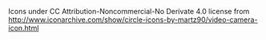 Icons under CC Attribution-Noncommercial-No Derivate 4.0 license from http://www.iconarchive.com/show/circle-icons-by-martz90/video-camera-icon.html